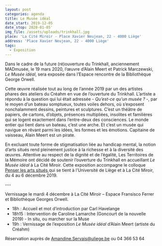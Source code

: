 ```yaml
---
layout: post
categories: agenda
title: Le Musée idéal
date_start: 2019-12-05
date_stop: 2020-01-05'
img_file: /assets/uploads/trinkhall.jpg
place: 'La Cité Miroir - Place Xavier Neujean, 22 - 4000 Liège'
address: 'Place Xavier Neujean, 22 - 4000 Liège'
tags:
  - Exposition
---
```

Dans le cadre de la future (ré)ouverture du Trinkhall, anciennement MADmusée, le 19 mars 2020, l’œuvre d’Alain Meert et Patrick Marczewski, _Le Musée idéal_, sera exposée dans l’Espace rencontre de la Bibliothèque George Orwell.

Cette œuvre réalisée tout au long de l’année 2019 par un des artistes phares des ateliers du Créahm en vue de l’ouverture du Trinkhall. L’artiste a répondu à la question qui lui était adressée - _Qu’est-ce qu’un musée ?_ -, par le moyen d’un bateau somptueux, toutes voiles dehors, où s’exposent nonchalamment dessins, peintures et sculptures. C’est un théâtre de papiers, de cartons, d’objets, présences multipliées, insolites et familières qui se logent exactement dans l’entre-deux des consciences. Le monde entier qui tient dans un bateau, c’est une arche. Et c’est un musée qui navigue en rêvant parmi les idées, les formes et les émotions. Capitaine de vaisseau, Alain Meert est un pirate.

En excluant toute forme de stigmatisation liée au handicap mental, la notion d’arts situés rend pleinement justice à la richesse et à la diversité des œuvres. Attentive au respect de la dignité et de l’égalité, Les Territoires de la Mémoire ont décidé de soutenir l’ouverture du Trinkhall en accueillant _Le Musée idéal_ à La Cité Miroir.
Cette exposition accompagne le colloque [Penser les arts situés ](http://www.citemiroir.be/fr/activite/penser-les-arts-situes)qui se tient à l’Université de Liège et à La Cité Miroir, du 4 au 6 décembre 2019.

\---

Vernissage le mardi 4 décembre à La Cité Miroir – Espace Fransisco Ferrer et Bibliothèque Georges Orwell.

* 18h : Accueil et mot d’introduction par Carl Havelange
* 18h15 : Intervention de Caroline Lamarche (Goncourt de la nouvelle 2019) - In situ, ou marcher sur la Muse
* 19h : Vernissage de l’exposition _Le Musée idéal_ d’Alain Meert (artiste du Créahm)

Réservation auprès de Amandine.Servais@uliege.be ou 04 366 53 64
